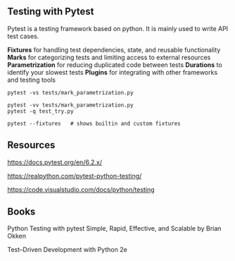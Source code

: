 ## Testing with Pytest

Pytest is a testing framework based on python. It is mainly used to write API test cases.

**Fixtures** for handling test dependencies, state, and reusable functionality
**Marks** for categorizing tests and limiting access to external resources
**Parametrization** for reducing duplicated code between tests
**Durations** to identify your slowest tests
**Plugins** for integrating with other frameworks and testing tools




 ```
pytest -vs tests/mark_parametrization.py

pytest -vv tests/mark_parametrization.py
pytest -q test_try.py

pytest --fixtures   # shows builtin and custom fixtures
 ```

## Resources

https://docs.pytest.org/en/6.2.x/

https://realpython.com/pytest-python-testing/

https://code.visualstudio.com/docs/python/testing



## Books

Python Testing with pytest Simple, Rapid, Effective, and Scalable by Brian Okken

Test–Driven Development with Python 2e
